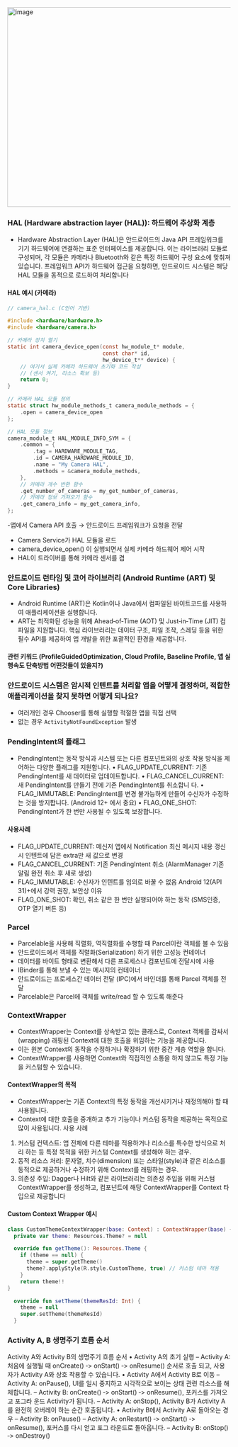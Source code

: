 <img width="519" height="451" alt="image" src="https://github.com/user-attachments/assets/785aa40a-4c75-4bd1-bb66-1cc2a63fb663" />

### HAL (Hardware abstraction layer (HAL)): 하드웨어 추상화 계층
- Hardware Abstraction Layer (HAL)은 안드로이드의 Java API 프레임워크를 기기 하드웨어에 연결하는 표준
인터페이스를 제공합니다. 이는 라이브러리 모듈로 구성되며, 각 모듈은 카메라나
Bluetooth와 같은 특정 하드웨어 구성 요소에 맞춰져 있습니다. 프레임워크 API가
하드웨어 접근을 요청하면, 안드로이드 시스템은 해당 HAL 모듈을 동적으로 로드하여 처리합니다

#### HAL 예시 (카메라)
```.c
// camera_hal.c (C언어 기반)

#include <hardware/hardware.h>
#include <hardware/camera.h>

// 카메라 장치 열기
static int camera_device_open(const hw_module_t* module,
                              const char* id,
                              hw_device_t** device) {
    // 여기서 실제 카메라 하드웨어 초기화 코드 작성
    // (센서 켜기, 리소스 확보 등)
    return 0;
}

// 카메라 HAL 모듈 정의
static struct hw_module_methods_t camera_module_methods = {
    .open = camera_device_open
};

// HAL 모듈 정보
camera_module_t HAL_MODULE_INFO_SYM = {
    .common = {
        .tag = HARDWARE_MODULE_TAG,
        .id = CAMERA_HARDWARE_MODULE_ID,
        .name = "My Camera HAL",
        .methods = &camera_module_methods,
    },
    // 카메라 개수 반환 함수
    .get_number_of_cameras = my_get_number_of_cameras,
    // 카메라 정보 가져오기 함수
    .get_camera_info = my_get_camera_info,
};

```

-앱에서 Camera API 호출 → 안드로이드 프레임워크가 요청을 전달
- Camera Service가 HAL 모듈을 로드
- camera_device_open() 이 실행되면서 실제 카메라 하드웨어 제어 시작
- HAL이 드라이버를 통해 카메라 센서를 켬

### 안드로이드 런타임 및 코어 라이브러리 (Android Runtime (ART) 및 Core Libraries)
- Android Runtime (ART)은 Kotlin이나 Java에서 컴파일된 바이트코드를 사용하여 애플리케이션을 실행합니다.
- ART는 최적화된 성능을 위해 Ahead‑of‑Time (AOT) 및 Just‑in‑Time (JIT) 컴파일을 지원합니다. 핵심 라이브러리는 데이터 구조, 파일 조작,
스레딩 등을 위한 필수 API를 제공하여 앱 개발을 위한 포괄적인 환경을 제공합니다.
#### 관련 키워드 (ProfileGuidedOptimization, Cloud Profile, Baseline Profile, 앱 실행속도 단축방법 어떤것들이 있을지?)

### 안드로이드 시스템은 암시적 인텐트를 처리할 앱을 어떻게 결정하며, 적합한 애플리케이션을 찾지 못하면 어떻게 되나요?
- 여러개인 경우 Chooser를 통해 실행할 적절한 앱을 직접 선택
- 없는 경우 `ActivityNotFoundException` 발생


### PendingIntent의 플래그
- PendingIntent는 동작 방식과 시스템 또는 다른 컴포넌트와의 상호 작용 방식을 제어하는
다양한 플래그를 지원합니다.
• FLAG_UPDATE_CURRENT: 기존 PendingIntent를 새 데이터로 업데이트합니다.
• FLAG_CANCEL_CURRENT: 새 PendingIntent를 만들기 전에 기존 PendingIntent를 취소합니
다.
• FLAG_IMMUTABLE: PendingIntent를 변경 불가능하게 만들어 수신자가 수정하는 것을
방지합니다. (Android 12+ 에서 중요)
• FLAG_ONE_SHOT: PendingIntent가 한 번만 사용될 수 있도록 보장합니다.

#### 사용사례
- FLAG_UPDATE_CURRENT: 메신저 앱에서 Notification 최신 메시지 내용 갱신 시 인텐트에 담은 extra만 새 값으로 변경
- FLAG_CANCEL_CURRENT: 기존 PendingIntent 취소 (AlarmManager 기존 알림 완전 취소 후 새로 생성)
- FLAG_IMMUTABLE: 수신자가 인텐트를 임의로 바꿀 수 없음 Android 12(API 31)+에서 강력 권장, 보안상 이유
- FLAG_ONE_SHOT: 확인, 취소 같은 한 번만 실행되어야 하는 동작 (SMS인증, OTP 열기 버튼 등)

### Parcel
- Parcelable을 사용해 직렬화, 역직렬화를 수행할 때 Parcel이란 객체를 볼 수 있음
- 안드로이드에서 객체를 직렬화(Serialization) 하기 위한 고성능 컨테이너
- 데이터를 바이트 형태로 변환해서 다른 프로세스나 컴포넌트에 전달시에 사용
- IBinder를 통해 보낼 수 있는 메시지의 컨테이너
- 안드로이드는 프로세스간 데이터 전달 (IPC)에서 바인더를 통해 Parcel 객체를 전달
- Parcelable은 Parcel에 객체를 write/read 할 수 있도록 해준다

### ContextWrapper
- ContextWrapper는 Context를 상속받고 있는 클래스로, Context 객체를 감싸서(wrapping) 래핑된 Context에 대한 호출을 위임하는 기능을 제공합니다.
- 이는 원본 Context의 동작을 수정하거나 확장하기 위한 중간 계층 역할을 합니다.
-  ContextWrapper를 사용하면 Context와 직접적인 소통을 하지 않고도 특정 기능을 커스텀할 수 있습니다.
#### ContextWrapper의 목적
- ContextWrapper는 기존 Context의 특정 동작을 개선시키거나 재정의해야 할 때 사용됩니다.
- Context에 대한 호출을 중개하고 추가 기능이나 커스텀 동작을 제공하는 목적으로 많이 사용됩니다.
사용 사례
1. 커스텀 컨텍스트: 앱 전체에 다른 테마를 적용하거나 리소스를 특수한 방식으로 처리
하는 등 특정 목적을 위한 커스텀 Context를 생성해야 하는 경우.
2. 동적 리소스 처리: 문자열, 치수(dimension) 또는 스타일(style)과 같은 리소스를
동적으로 제공하거나 수정하기 위해 Context를 래핑하는 경우.
3. 의존성 주입: Dagger나 Hilt와 같은 라이브러리는 의존성 주입을 위해 커스텀
ContextWrapper를 생성하고, 컴포넌트에 해당 ContextWrapper를 Context 타입으로 제공합니다

#### Custom Context Wrapper 예시
```.kt
class CustomThemeContextWrapper(base: Context) : ContextWrapper(base) {
  private var theme: Resources.Theme? = null

  override fun getTheme(): Resources.Theme {
    if (theme == null) {
      theme = super.getTheme()
      theme?.applyStyle(R.style.CustomTheme, true) // 커스텀 테마 적용
    }
    return theme!!
}

  override fun setTheme(themeResId: Int) {
    theme = null
    super.setTheme(themeResId)
  }
```

### Activity A, B 생명주기 흐름 순서
Activity A와 Activity B의 생명주기 흐름 순서
• Activity A의 초기 실행
– Activity A: 처음에 실행될 때 onCreate() ‑> onStart() ‑> onResume() 순서로
호출 되고, 사용자가 Activity A와 상호 작용할 수 있습니다.
• Activity A에서 Activity B로 이동
– Activity A: onPause(), UI를 일시 중지하고 시각적으로 보이는 상태 관련 리소스를
해제합니다.
– Activity B: onCreate() ‑> onStart() ‑> onResume(), 포커스를 가져오고 포그라
운드 Activity가 됩니다.
– Activity A: onStop(), Activity B가 Activity A를 완전히 오버레이 하는 순간
호출됩니다.
• Activity B에서 Activity A로 돌아오는 경우
– Activity B: onPause()
– Activity A: onRestart() ‑> onStart() ‑> onResume(), 포커스를 다시 얻고 포그
라운드로 돌아옵니다.
– Activity B: onStop() ‑> onDestroy()

